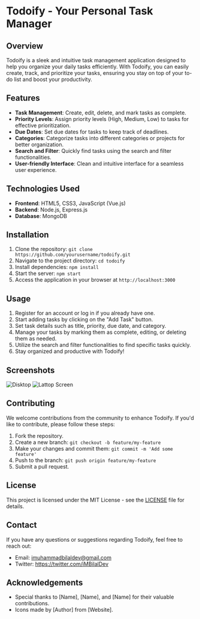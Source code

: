 # Todoify - Your Personal Task Manager

## Overview
Todoify is a sleek and intuitive task management application designed to help you organize your daily tasks efficiently. With Todoify, you can easily create, track, and prioritize your tasks, ensuring you stay on top of your to-do list and boost your productivity.

## Features
- **Task Management**: Create, edit, delete, and mark tasks as complete.
- **Priority Levels**: Assign priority levels (High, Medium, Low) to tasks for effective prioritization.
- **Due Dates**: Set due dates for tasks to keep track of deadlines.
- **Categories**: Categorize tasks into different categories or projects for better organization.
- **Search and Filter**: Quickly find tasks using the search and filter functionalities.
- **User-friendly Interface**: Clean and intuitive interface for a seamless user experience.

## Technologies Used
- **Frontend**: HTML5, CSS3, JavaScript (Vue.js)
- **Backend**: Node.js, Express.js
- **Database**: MongoDB

## Installation
1. Clone the repository: `git clone https://github.com/yourusername/todoify.git`
2. Navigate to the project directory: `cd todoify`
3. Install dependencies: `npm install`
4. Start the server: `npm start`
5. Access the application in your browser at `http://localhost:3000`

## Usage
1. Register for an account or log in if you already have one.
2. Start adding tasks by clicking on the "Add Task" button.
3. Set task details such as title, priority, due date, and category.
4. Manage your tasks by marking them as complete, editing, or deleting them as needed.
5. Utilize the search and filter functionalities to find specific tasks quickly.
6. Stay organized and productive with Todoify!

## Screenshots
![Disktop](https://github.com/iMuhammadBilalDev/todo-app/assets/148322893/901fc688-2782-4058-b0ec-33415d485ece)
![Lattop Screen](https://github.com/iMuhammadBilalDev/todo-app/assets/148322893/4486e747-2cbd-46a8-a22b-1db6d9619704)


## Contributing
We welcome contributions from the community to enhance Todoify. If you'd like to contribute, please follow these steps:
1. Fork the repository.
2. Create a new branch: `git checkout -b feature/my-feature`
3. Make your changes and commit them: `git commit -m 'Add some feature'`
4. Push to the branch: `git push origin feature/my-feature`
5. Submit a pull request.

## License
This project is licensed under the MIT License - see the [LICENSE](LICENSE) file for details.

## Contact
If you have any questions or suggestions regarding Todoify, feel free to reach out:
- Email: imuhammadbilaldev@gmail.com
- Twitter: https://twitter.com/iMBilalDev

## Acknowledgements
- Special thanks to [Name], [Name], and [Name] for their valuable contributions.
- Icons made by [Author] from [Website].


